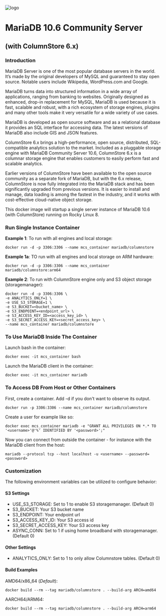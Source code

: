 ![logo](https://raw.githubusercontent.com/mariadb-corporation/mariadb-community-columnstore-docker/master/MDB-HLogo_RGB.jpg)

# MariaDB 10.6 Community Server
## (with ColumnStore 6.x)

### Introduction

MariaDB Server is one of the most popular database servers in the world. It’s made by the original developers of MySQL and guaranteed to stay open source. Notable users include Wikipedia, WordPress.com and Google.

MariaDB turns data into structured information in a wide array of applications, ranging from banking to websites. Originally designed as enhanced, drop-in replacement for MySQL, MariaDB is used because it is fast, scalable and robust, with a rich ecosystem of storage engines, plugins and many other tools make it very versatile for a wide variety of use cases.

MariaDB is developed as open source software and as a relational database it provides an SQL interface for accessing data. The latest versions of MariaDB also include GIS and JSON features.

ColumnStore 6.x brings a high-performance, open source, distributed, SQL-compatible analytics solution to the market. Included as a pluggable storage engine with MariaDB Community Server 10.6, ColumnStore 6.x is a columnar storage engine that enables customers to easily perform fast and scalable analytics.

Earlier versions of ColumnStore have been available to the open source community as a separate fork of MariaDB, but with the 6.x release, ColumnStore is now fully integrated into the MariaDB stack and has been significantly upgraded from previous versions. It is easier to install and manage, data loading is among the fastest in the industry, and it works with cost-effective cloud-native object storage.

This docker image will startup a single server instance of MariaDB 10.6 (with ColumnStore) running on Rocky Linux 8.

### Run Single Instance Container

**Example 1**: To run with all engines and local storage:
```
docker run -d -p 3306:3306 --name mcs_container mariadb/columnstore
```
**Example 1a**: TO run with all engines and local storage on ARM hardware:
```
docker run -d -p 3306:3306 --name mcs_container mariadb/columnstore:arm64
```

**Example 2**: To run with ColumnStore engine only and S3 object storage (storagemanager):
```
docker run -d -p 3306:3306 \
-e ANALYTICS_ONLY=1 \
-e USE_S3_STORAGE=1 \
-e S3_BUCKET=<bucket_name> \
-e S3_ENDPOINT=<endpoint_url> \
-e S3_ACCESS_KEY_ID=<access_key_id> \
-e S3_SECRET_ACCESS_KEY=<secret_access_key> \
--name mcs_container mariadb/columnstore
```

### To Use MariaDB Inside The Container

Launch bash in the container:

```
docker exec -it mcs_container bash
```

Launch the MariaDB client in the container:

```
docker exec -it mcs_container mariadb
```

### To Access DB From Host or Other Containers

First, create a container. Add -d if you don't want to observe its output.

```
docker run -p 3306:3306 --name mcs_container mariadb/columnstore
```

Create a user for example like so:

```
docker exec mcs_container mariadb -e "GRANT ALL PRIVILEGES ON *.* TO '<username>'@'%' IDENTIFIED BY '<password>';"
```

Now you can connect from outside the container - for instance with the MariaDB client from the host:

```
mariadb --protocol tcp --host localhost -u <username> --password=<password>
```

### Customization
The following environment variables can be utilized to configure behavior:

#### S3 Settings
*   USE_S3_STORAGE: Set to 1 to enable S3 storagemanager. (Default 0)
*   S3_BUCKET: Your S3 bucket name
*   S3_ENDPOINT: Your endpoint url
*   S3_ACCESS_KEY_ID: Your S3 access id
*   S3_SECRET_ACCESS_KEY: Your S3 access key
*   ASYNC_CONN: Set to 1 if using home broadband with storagemanager. (Default 0)

#### Other Settings
*   ANALYTICS_ONLY: Set to 1 to only allow Columnstore tables. (Default 0)

#### Build Examples

AMD64/x86_64 (*Default*):
```
docker build --rm --tag mariadb/columnstore . --build-arg ARCH=amd64
```

AARCH64/ARM64:
```
docker build --rm --tag mariadb/columnstore . --build-arg ARCH=arm64
```
